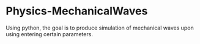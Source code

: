 # Physics-MechanicalWaves
Using python, the goal is to produce simulation of mechanical waves upon using entering certain parameters.
